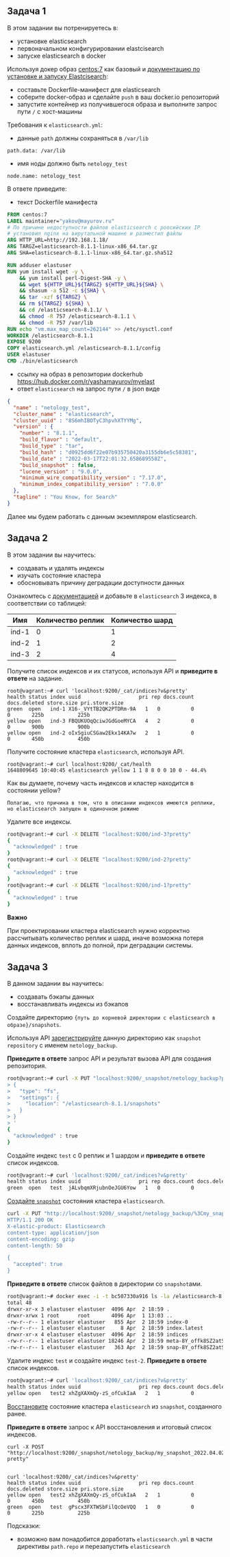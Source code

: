 ## Задача 1

В этом задании вы потренируетесь в:
- установке elasticsearch
- первоначальном конфигурировании elastcisearch
- запуске elasticsearch в docker

Используя докер образ [centos:7](https://hub.docker.com/_/centos) как базовый и 
[документацию по установке и запуску Elastcisearch](https://www.elastic.co/guide/en/elasticsearch/reference/current/targz.html):

- составьте Dockerfile-манифест для elasticsearch
- соберите docker-образ и сделайте `push` в ваш docker.io репозиторий
- запустите контейнер из получившегося образа и выполните запрос пути `/` c хост-машины

Требования к `elasticsearch.yml`:
- данные `path` должны сохраняться в `/var/lib`
```
path.data: /var/lib
```
- имя ноды должно быть `netology_test`
```
node.name: netology_test
```

В ответе приведите:
- текст Dockerfile манифеста
```dockerfile
FROM centos:7
LABEL maintainer="yakov@mayurov.ru"
# По причине недоступности файлов elasticsearch с роосийских IP 
# установил nginx на вирутальной машине и разместил файлы
ARG HTTP_URL=http://192.168.1.18/
ARG TARGZ=elasticsearch-8.1.1-linux-x86_64.tar.gz
ARG SHA=elasticsearch-8.1.1-linux-x86_64.tar.gz.sha512

RUN adduser elastuser
RUN yum install wget -y \
    && yum install perl-Digest-SHA -y \
    && wget ${HTTP_URL}${TARGZ} ${HTTP_URL}${SHA} \
    && shasum -a 512 -c ${SHA} \
    && tar -xzf ${TARGZ} \
    && rm ${TARGZ} ${SHA} \
    && cd /elasticsearch-8.1.1/ \
    && chmod -R 757 /elasticsearch-8.1.1 \
    && chmod -R 757 /var/lib     
RUN echo "vm.max_map_count=262144" >> /etc/sysctl.conf
WORKDIR /elasticsearch-8.1.1
EXPOSE 9200
COPY elasticsearch.yml /elasticsearch-8.1.1/config
USER elastuser
CMD ./bin/elasticsearch
```
- ссылку на образ в репозитории dockerhub
https://hub.docker.com/r/yashamayurov/myelast
- ответ `elasticsearch` на запрос пути `/` в json виде
```json
{
  "name" : "netology_test",
  "cluster_name" : "elasticsearch",
  "cluster_uuid" : "8S6mhIBOTyC3hpvhXTYYMg",
  "version" : {
    "number" : "8.1.1",
    "build_flavor" : "default",
    "build_type" : "tar",
    "build_hash" : "d0925dd6f22e07b935750420a3155db6e5c58381",
    "build_date" : "2022-03-17T22:01:32.658689558Z",
    "build_snapshot" : false,
    "lucene_version" : "9.0.0",
    "minimum_wire_compatibility_version" : "7.17.0",
    "minimum_index_compatibility_version" : "7.0.0"
  },
  "tagline" : "You Know, for Search"
}
```


Далее мы будем работать с данным экземпляром elasticsearch.

## Задача 2

В этом задании вы научитесь:
- создавать и удалять индексы
- изучать состояние кластера
- обосновывать причину деградации доступности данных

Ознакомтесь с [документацией](https://www.elastic.co/guide/en/elasticsearch/reference/current/indices-create-index.html) 
и добавьте в `elasticsearch` 3 индекса, в соответствии со таблицей:

| Имя | Количество реплик | Количество шард |
|-----|-------------------|-----------------|
| ind-1| 0 | 1 |
| ind-2 | 1 | 2 |
| ind-3 | 2 | 4 |

Получите список индексов и их статусов, используя API и **приведите в ответе** на задание.
```
root@vagrant:~# curl 'localhost:9200/_cat/indices?v&pretty'
health status index uuid                   pri rep docs.count docs.deleted store.size pri.store.size
green  open   ind-1 X16-_VYtTB2QK2PTDRm-9A   1   0          0            0       225b           225b
yellow open   ind-3 FBQUKUOqQciwJGdGoeMYCA   4   2          0            0       900b           900b
yellow open   ind-2 oIxSgiuCSGaw2Ekx14KA7w   2   1          0            0       450b           450b
```

Получите состояние кластера `elasticsearch`, используя API.
```
root@vagrant:~# curl localhost:9200/_cat/health
1648809645 10:40:45 elasticsearch yellow 1 1 8 8 0 0 10 0 - 44.4%
```
Как вы думаете, почему часть индексов и кластер находится в состоянии yellow?
```
Полагаю, что причина в том, что в описании индексов имеются реплики, но elasticsearch запущен в одиночном режиме
```
Удалите все индексы.
```bash
root@vagrant:~# curl -X DELETE "localhost:9200/ind-3?pretty"
{
  "acknowledged" : true
}
root@vagrant:~# curl -X DELETE "localhost:9200/ind-2?pretty"
{
  "acknowledged" : true
}
root@vagrant:~# curl -X DELETE "localhost:9200/ind-1?pretty"
{
  "acknowledged" : true
}
```
**Важно**

При проектировании кластера elasticsearch нужно корректно рассчитывать количество реплик и шард,
иначе возможна потеря данных индексов, вплоть до полной, при деградации системы.

## Задача 3

В данном задании вы научитесь:
- создавать бэкапы данных
- восстанавливать индексы из бэкапов

Создайте директорию `{путь до корневой директории с elasticsearch в образе}/snapshots`.

Используя API [зарегистрируйте](https://www.elastic.co/guide/en/elasticsearch/reference/current/snapshots-register-repository.html#snapshots-register-repository) 
данную директорию как `snapshot repository` c именем `netology_backup`.

**Приведите в ответе** запрос API и результат вызова API для создания репозитория.
```bash
root@vagrant:~# curl -X PUT "localhost:9200/_snapshot/netology_backup?pretty" -H 'Content-Type: application/json' -d'
> {
>   "type": "fs",
>   "settings": {
>     "location": "/elasticsearch-8.1.1/snapshots"
>   }
> }
> '
{
  "acknowledged" : true
}
```
Создайте индекс `test` с 0 реплик и 1 шардом и **приведите в ответе** список индексов.
```bash
root@vagrant:~# curl 'localhost:9200/_cat/indices?v&pretty'
health status index uuid                   pri rep docs.count docs.deleted store.size pri.store.size
green  open   test  jALvbqmXRjubnOeJGU6Yow   1   0          0            0       225b           225b
```
[Создайте `snapshot`](https://www.elastic.co/guide/en/elasticsearch/reference/current/snapshots-take-snapshot.html) 
состояния кластера `elasticsearch`.
```bash
curl -X PUT "http://localhost:9200/_snapshot/netology_backup/%3Cmy_snapshot_%7Bnow%2Fd%7D%3E?pretty"'
HTTP/1.1 200 OK
X-elastic-product: Elasticsearch
content-type: application/json
content-encoding: gzip
content-length: 50

{
  "accepted": true
}
```
**Приведите в ответе** список файлов в директории со `snapshot`ами.
```bash
root@vagrant:~# docker exec -i -t bc507330a916 ls -la /elasticsearch-8.1.1/snapshots
total 48
drwxr-xr-x 3 elastuser elastuser  4096 Apr  2 18:59 .
drwxr-xrwx 1 root      root       4096 Apr  1 13:03 ..
-rw-r--r-- 1 elastuser elastuser   855 Apr  2 18:59 index-0
-rw-r--r-- 1 elastuser elastuser     8 Apr  2 18:59 index.latest
drwxr-xr-x 4 elastuser elastuser  4096 Apr  2 18:59 indices
-rw-r--r-- 1 elastuser elastuser 18246 Apr  2 18:59 meta-8Y_offk8SZ2atSjqW2r2TA.dat
-rw-r--r-- 1 elastuser elastuser   363 Apr  2 18:59 snap-8Y_offk8SZ2atSjqW2r2TA.dat
```
Удалите индекс `test` и создайте индекс `test-2`. **Приведите в ответе** список индексов.
```bash
root@vagrant:~# curl 'localhost:9200/_cat/indices?v&pretty'
health status index uuid                   pri rep docs.count docs.deleted store.size pri.store.size
yellow open   test2 xhZgXAXmQy-zS_ofCukIaA   2   1          0            0       450b           450b
```
[Восстановите](https://www.elastic.co/guide/en/elasticsearch/reference/current/snapshots-restore-snapshot.html) состояние
кластера `elasticsearch` из `snapshot`, созданного ранее. 

**Приведите в ответе** запрос к API восстановления и итоговый список индексов.
```
curl -X POST "http://localhost:9200/_snapshot/netology_backup/my_snapshot_2022.04.02/_restore?pretty"


curl 'localhost:9200/_cat/indices?v&pretty'
health status index uuid                   pri rep docs.count docs.deleted store.size pri.store.size
yellow open   test2 xhZgXAXmQy-zS_ofCukIaA   2   1          0            0       450b           450b
green  open   test  gPscx3FXTWSbFilQcOeVQQ   1   0          0            0       225b           225b
```
Подсказки:
- возможно вам понадобится доработать `elasticsearch.yml` в части директивы `path.repo` и перезапустить `elasticsearch`
